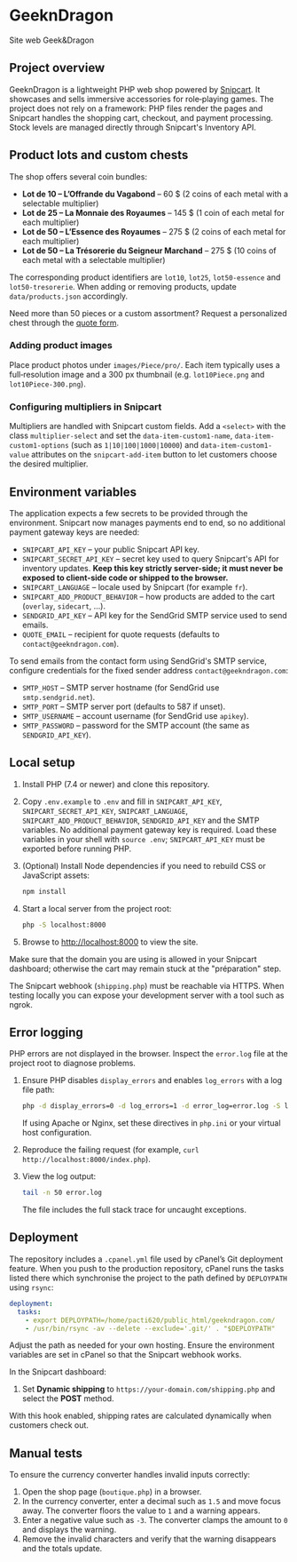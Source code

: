 # GeeknDragon

Site web Geek&Dragon

## Project overview

GeeknDragon is a lightweight PHP web shop powered by [Snipcart](https://snipcart.com/). It showcases and sells immersive accessories for role‑playing games. The project does not rely on a framework: PHP files render the pages and Snipcart handles the shopping cart, checkout, and payment processing. Stock levels are managed directly through Snipcart's Inventory API.

## Product lots and custom chests

The shop offers several coin bundles:

- **Lot de 10 – L’Offrande du Vagabond** – 60 $ (2 coins of each metal with a selectable multiplier)
- **Lot de 25 – La Monnaie des Royaumes** – 145 $ (1 coin of each metal for each multiplier)
- **Lot de 50 – L’Essence des Royaumes** – 275 $ (2 coins of each metal for each multiplier)
- **Lot de 50 – La Trésorerie du Seigneur Marchand** – 275 $ (10 coins of each metal with a selectable multiplier)

The corresponding product identifiers are `lot10`, `lot25`, `lot50-essence` and `lot50-tresorerie`. When adding or removing products, update `data/products.json` accordingly.

Need more than 50 pieces or a custom assortment? Request a personalized chest through the [quote form](index.php#contact).

### Adding product images

Place product photos under `images/Piece/pro/`. Each item typically uses a full‑resolution image and a 300 px thumbnail (e.g. `lot10Piece.png` and `lot10Piece-300.png`).

### Configuring multipliers in Snipcart

Multipliers are handled with Snipcart custom fields. Add a `<select>` with the class `multiplier-select` and set the `data-item-custom1-name`, `data-item-custom1-options` (such as `1|10|100|1000|10000`) and `data-item-custom1-value` attributes on the `snipcart-add-item` button to let customers choose the desired multiplier.

## Environment variables

The application expects a few secrets to be provided through the environment. Snipcart now manages payments end to end, so no additional payment gateway keys are needed:

- `SNIPCART_API_KEY` – your public Snipcart API key.
- `SNIPCART_SECRET_API_KEY` – secret key used to query Snipcart's API for inventory updates. **Keep this key strictly server-side; it must never be exposed to client-side code or shipped to the browser.**
- `SNIPCART_LANGUAGE` – locale used by Snipcart (for example `fr`).
- `SNIPCART_ADD_PRODUCT_BEHAVIOR` – how products are added to the cart (`overlay`, `sidecart`, ...).
- `SENDGRID_API_KEY` – API key for the SendGrid SMTP service used to send emails.
- `QUOTE_EMAIL` – recipient for quote requests (defaults to `contact@geekndragon.com`).

To send emails from the contact form using SendGrid's SMTP service, configure credentials for the fixed sender address `contact@geekndragon.com`:

- `SMTP_HOST` – SMTP server hostname (for SendGrid use `smtp.sendgrid.net`).
- `SMTP_PORT` – SMTP server port (defaults to 587 if unset).
- `SMTP_USERNAME` – account username (for SendGrid use `apikey`).
- `SMTP_PASSWORD` – password for the SMTP account (the same as `SENDGRID_API_KEY`).

## Local setup

1. Install PHP (7.4 or newer) and clone this repository.
2. Copy `.env.example` to `.env` and fill in `SNIPCART_API_KEY`, `SNIPCART_SECRET_API_KEY`, `SNIPCART_LANGUAGE`, `SNIPCART_ADD_PRODUCT_BEHAVIOR`, `SENDGRID_API_KEY` and the SMTP variables. No additional payment gateway key is required.
   Load these variables in your shell with `source .env`; `SNIPCART_API_KEY` must be exported before running PHP.
3. (Optional) Install Node dependencies if you need to rebuild CSS or JavaScript assets:

   ```bash
   npm install
   ```

4. Start a local server from the project root:


   ```bash
   php -S localhost:8000
   ```

5. Browse to <http://localhost:8000> to view the site.

Make sure that the domain you are using is allowed in your Snipcart dashboard; otherwise the cart may remain stuck at the "préparation" step.

The Snipcart webhook (`shipping.php`) must be reachable via HTTPS. When testing locally you can expose your development server with a tool such as ngrok.

## Error logging

PHP errors are not displayed in the browser. Inspect the `error.log` file at the project root to diagnose problems.

1. Ensure PHP disables `display_errors` and enables `log_errors` with a log file path:

   ```bash
   php -d display_errors=0 -d log_errors=1 -d error_log=error.log -S localhost:8000
   ```

   If using Apache or Nginx, set these directives in `php.ini` or your virtual host configuration.

2. Reproduce the failing request (for example, `curl http://localhost:8000/index.php`).

3. View the log output:

   ```bash
   tail -n 50 error.log
   ```

   The file includes the full stack trace for uncaught exceptions.

## Deployment

The repository includes a `.cpanel.yml` file used by cPanel’s Git deployment feature. When you push to the production repository, cPanel runs the tasks listed there which synchronise the project to the path defined by `DEPLOYPATH` using `rsync`:

```yaml
deployment:
  tasks:
    - export DEPLOYPATH=/home/pacti620/public_html/geekndragon.com/
    - /usr/bin/rsync -av --delete --exclude='.git/' . "$DEPLOYPATH"
```

Adjust the path as needed for your own hosting. Ensure the environment variables are set in cPanel so that the Snipcart webhook works.

In the Snipcart dashboard:

1. Set **Dynamic shipping** to `https://your-domain.com/shipping.php` and select the **POST** method.

With this hook enabled, shipping rates are calculated dynamically when customers check out.

## Manual tests

To ensure the currency converter handles invalid inputs correctly:

1. Open the shop page (`boutique.php`) in a browser.
2. In the currency converter, enter a decimal such as `1.5` and move focus away. The converter floors the value to `1` and a warning appears.
3. Enter a negative value such as `-3`. The converter clamps the amount to `0` and displays the warning.
4. Remove the invalid characters and verify that the warning disappears and the totals update.

